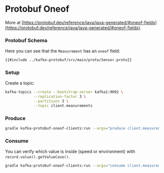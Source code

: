 # Protobuf Oneof

More at [https://protobuf.dev/reference/java/java-generated/#oneof-fields](https://protobuf.dev/reference/java/java-generated/#oneof-fields).

### Protobuf Schema

Here you can see that the `Measurement` has an `oneof` field:

```protobuf
{{#include ../kafka-protobuf/src/main/proto/Sensor.proto}}
```

### Setup

Create a topic:

```bash
kafka-topics --create --bootstrap-server kafka1:9092 \
             --replication-factor 3 \
             --partitions 3 \
             --topic client.measurements
```

### Produce

```bash
gradle kafka-protobuf-oneof-clients:run --args="produce client.measurements 100"
```

### Consume

You can verify which value is inside (speed or environment) with `record.value().getValueCase()`.

```bash
gradle kafka-protobuf-oneof-clients:run --args="consume client.measurements"
```